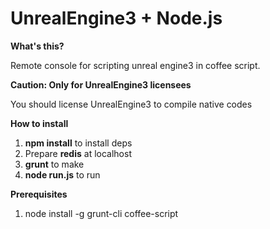 UnrealEngine3 + Node.js
===

**What's this?**

Remote console for scripting unreal engine3 in coffee script. 

**Caution: Only for UnrealEngine3 licensees**

You should license UnrealEngine3 to compile native codes

**How to install**

1. __npm install__ to install deps
2. Prepare __redis__ at localhost
3. __grunt__ to make
4. __node run.js__ to run

**Prerequisites**

1. node install -g grunt-cli coffee-script
